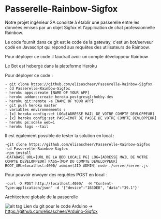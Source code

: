 # Passerelle-Rainbow-Sigfox

Notre projet ingénieur 2A consiste à établir une passerelle entre les données émises par un objet Sigfox et l'application de chat professionnelle Rainbow.

Le code fournit dans ce git est le code de la gateway, c'est un bot/serveur codé en Javascript qui répond aux requêtes des utilisateurs de Rainbow.

Pour déployer ce code il faudrait avoir un compte développeur Rainbow

Le Bot est hebergé dans la plateforme Heroku

Pour déployer ce code :
```
- git clone https://github.com/elisascheer/Passerelle-Rainbow-Sigfox
- cd Passerelle-Rainbow-Sigfox
- heroku apps:create [NAME OF YOUR APP]
- heroku addons:create heroku-postgresql:hobby-dev
- heroku git:remote -a [NAME OF YOUR APP]
- git push heroku master
- variables environnements :
- [x] heroku config:set LOG=[ADRESSE MAIL DE VOTRE COMPTE DEVLOPPEUR]
- [x] heroku config:set PASS=[MOT DE PASSE DE VOTRE COMPTE DEVLOPPEUR]
- heroku ps:scale web=1
- heroku logs --tail
```
Il est également possible de tester la solution en local : 
 ```
-git clone https://github.com/elisascheer/Passerelle-Rainbow-Sigfox
-cd Passerelle-Rainbow-Sigfox
-npm install
-DATABASE_URL=[URL DE LA BDD LOCALE PG] LOG=[ADRESSE MAIL DE VOTRE COMPTE DEVELOPPEUR] PASS=[MDP DU COMPTE DEVELOPPEUR] ROOT_URL=localhost:4000/ admin=[JID ADMIN] node ./server/server.js
```

Pour pouvoir envoyer des requêtes POST en local : 
```
-curl -X POST http://localhost:4000/  -H "Content-Type:application/json" -d '{"device":"1B3DEB", "data":"39.1"}'
```
Architecture globale de la passerelle

![alt tag](https://cdn.discordapp.com/attachments/369435428706582535/403285199820947476/Architecture.jpg)
Lien du git pour le code Arduino -> https://github.com/elisascheer/Arduino-Sigfox


